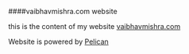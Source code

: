 ####vaibhavmishra.com website


this is the content of my website [vaibhavmishra.com](http://vaibhavmishra.com)

Website is powered by [Pelican](http://getpelican.com)